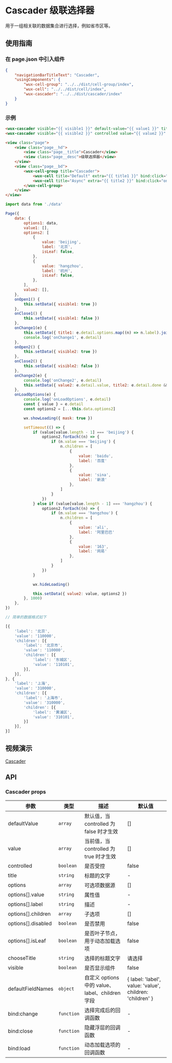 # Cascader 级联选择器

用于一组相关联的数据集合进行选择，例如省市区等。

## 使用指南

### 在 page.json 中引入组件

```json
{
    "navigationBarTitleText": "Cascader",
    "usingComponents": {
        "wux-cell-group": "../../dist/cell-group/index",
        "wux-cell": "../../dist/cell/index",
        "wux-cascader": "../../dist/cascader/index"
    }
}
```

### 示例

```html
<wux-cascader visible="{{ visible1 }}" default-value="{{ value1 }}" title="所在地区" options="{{ options1 }}" bind:close="onClose1" bind:change="onChange1" />
<wux-cascader visible="{{ visible2 }}" controlled value="{{ value2 }}" title="所在地区" options="{{ options2 }}" bind:close="onClose2" bind:change="onChange2" bind:load="onLoadOptions" />

<view class="page">
    <view class="page__hd">
        <view class="page__title">Cascader</view>
        <view class="page__desc">级联选择器</view>
    </view>
    <view class="page__bd">
        <wux-cell-group title="Cascader">
            <wux-cell title="Default" extra="{{ title1 }}" bind:click="onOpen1"></wux-cell>
            <wux-cell title="Async" extra="{{ title2 }}" bind:click="onOpen2"></wux-cell>
        </wux-cell-group>
    </view>
</view>
```

```js
import data from './data'

Page({
    data: {
        options1: data,
        value1: [],
        options2: [
            {
                value: 'beijing',
                label: '北京',
                isLeaf: false,
            },
            {
                value: 'hangzhou',
                label: '杭州',
                isLeaf: false,
            },
        ],
        value2: [],
    },
    onOpen1() {
        this.setData({ visible1: true })
    },
    onClose1() {
        this.setData({ visible1: false })
    },
    onChange1(e) {
        this.setData({ title1: e.detail.options.map((n) => n.label).join('/') })
        console.log('onChange1', e.detail)
    },
    onOpen2() {
        this.setData({ visible2: true })
    },
    onClose2() {
        this.setData({ visible2: false })
    },
    onChange2(e) {
        console.log('onChange2', e.detail)
        this.setData({ value2: e.detail.value, title2: e.detail.done && e.detail.options.map((n) => n.label).join('/') })
    },
    onLoadOptions(e) {
        console.log('onLoadOptions', e.detail)
        const { value } = e.detail
        const options2 = [...this.data.options2]

        wx.showLoading({ mask: true })

        setTimeout(() => {
            if (value[value.length - 1] === 'beijing') {
                options2.forEach((n) => {
                    if (n.value === 'beijing') {
                        n.children = [
                            {
                                value: 'baidu',
                                label: '百度'
                            },
                            {
                                value: 'sina',
                                label: '新浪'
                            },
                        ]
                    }
                })
            } else if (value[value.length - 1] === 'hangzhou') {
                options2.forEach((n) => {
                    if (n.value === 'hangzhou') {
                        n.children = [
                            {
                                value: 'ali',
                                label: '阿里巴巴'
                            },
                            {
                                value: '163',
                                label: '网易'
                            },
                        ]
                    }
                })
            }

            wx.hideLoading()

            this.setData({ value2: value, options2 })
        }, 1000)
    },
})
```

```js
// 简单的数据格式如下

[{
    'label': '北京',
    'value': '110000',
    'children': [{
        'label': '北京市',
        'value': '110000',
        'children': [{
            'label': '东城区',
            'value': '110101',
        }],
    }],
}, {
    'label': '上海',
    'value': '310000',
    'children': [{
        'label': '上海市',
        'value': '310000',
        'children': [{
            'label': '黄浦区',
            'value': '310101',
        }]
    }],
}]
```

## 视频演示

[Cascader](./_media/cascader.mp4 ':include :type=iframe width=375px height=667px')

## API

### Cascader props

| 参数 | 类型 | 描述 | 默认值 |
| --- | --- | --- | --- |
| defaultValue | <code>array</code> | 默认值，当 controlled 为 false 时才生效 | [] |
| value | <code>array</code> | 当前值，当 controlled 为 true 时才生效 | [] |
| controlled | <code>boolean</code> | 是否受控 | false |
| title | <code>string</code> | 标题的文字 | - |
| options | <code>array</code> | 可选项数据源 | [] |
| options[].value | <code>string</code> | 属性值 | - |
| options[].label | <code>string</code> | 描述 | - |
| options[].children | <code>array</code> | 子选项 | [] |
| options[].disabled | <code>boolean</code> | 是否禁用 | false |
| options[].isLeaf | <code>boolean</code> | 是否叶子节点，用于动态加载选项 | false |
| chooseTitle | <code>string</code> | 选择的标题文字 | 请选择 |
| visible | <code>boolean</code> | 是否显示组件 | false |
| defaultFieldNames | <code>object</code> | 自定义 options 中的 value、label、children 字段 | { label: 'label', value: 'value', children: 'children' } |
| bind:change | <code>function</code> | 选择完成后的回调函数 | - |
| bind:close | <code>function</code> | 隐藏浮层的回调函数 | - |
| bind:load | <code>function</code> | 动态加载选项的回调函数 | - |
